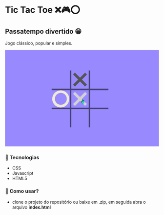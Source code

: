 # Tic Tac Toe ❌🎮⭕
## Passatempo divertido 😁
Jogo clássico, popular e simples.

![Jogo da velha](https://github.com/Leozartino/jogo-da-velha-js/blob/master/gifJogodaVelha.gif)

### 🔎 **Tecnologias**
* CSS
* Javascript
* HTML5

### 🧐 **Como usar?**
- clone o projeto do repositório ou baixe em .zip, em seguida abra o arquivo **index.html**
       
